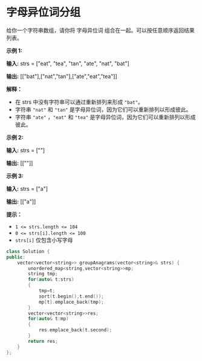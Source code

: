 # 字母异位词分组



给你一个字符串数组，请你将 字母异位词 组合在一起。可以按任意顺序返回结果列表。

 

**示例 1:**

**输入:** strs = ["eat", "tea", "tan", "ate", "nat", "bat"]

**输出:** [["bat"],["nat","tan"],["ate","eat","tea"]]

**解释：**

- 在 strs 中没有字符串可以通过重新排列来形成 `"bat"`。
- 字符串 `"nat"` 和 `"tan"` 是字母异位词，因为它们可以重新排列以形成彼此。
- 字符串 `"ate"` ，`"eat"` 和 `"tea"` 是字母异位词，因为它们可以重新排列以形成彼此。

**示例 2:**

**输入:** strs = [""]

**输出:** [[""]]

**示例 3:**

**输入:** strs = ["a"]

**输出:** [["a"]]

 

**提示：**

- `1 <= strs.length <= 104`
- `0 <= strs[i].length <= 100`
- `strs[i]` 仅包含小写字母





```c++
class Solution {
public:
    vector<vector<string>> groupAnagrams(vector<string>& strs) {
        unordered_map<string,vector<string>>mp;
        string tmp;
        for(auto& t:strs)
        {
            tmp=t;
            sort(t.begin(),t.end());
            mp[t].emplace_back(tmp);
        }
        vector<vector<string>>res;
        for(auto& t:mp)
        {
            res.emplace_back(t.second);
        }
        return res;
    }
};
```

